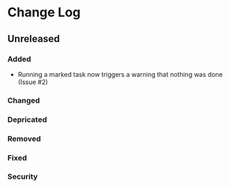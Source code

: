 # Change Log

## Unreleased

### Added

  * Running a marked task now triggers a warning that nothing was done (Issue #2)

### Changed

### Depricated

### Removed

### Fixed

### Security

